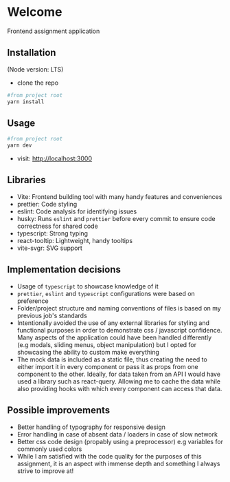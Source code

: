 # Welcome

Frontend assignment application

## Installation

(Node version: LTS)

- clone the repo

```bash
#from project root
yarn install
```

## Usage

```bash
#from project root
yarn dev
```
- visit: [http://localhost:3000](http://localhost:3000)

## Libraries

- Vite: Frontend building tool with many handy features and conveniences
- prettier: Code styling
- eslint: Code analysis for identifying issues
- husky: Runs `eslint` and `prettier` before every commit to ensure code correctness for shared code
- typescript: Strong typing
- react-tooltip: Lightweight, handy tooltips
- vite-svgr: SVG support

## Implementation decisions

- Usage of `typescript` to showcase knowledge of it
- `prettier`, `eslint` and `typescript` configurations were based on preference
- Folder/project structure and naming conventions of files is based on my previous job's standards
- Intentionally avoided the use of any external libraries for styling and functional purposes in order to demonstrate css / javascript confidence. Many aspects of the application could have been handled differently (e.g modals, sliding menus, object manipulation) but I opted for showcasing the ability to custom make everything
- The mock data is included as a static file, thus creating the need to either import it in every component or pass it as props from one component to the other. Ideally, for data taken from an API I would have used a library such as react-query.  Allowing me to cache the data while also providing hooks with which every component can access that data.

## Possible improvements

- Better handling of typography for responsive design
- Error handling in case of absent data / loaders in case of slow network
- Better css code design (propably using a preprocessor) e.g variables for commonly used colors
- While I am satisfied with the code quality for the purposes of this assignment, it is an aspect with immense depth and something I always strive to improve at!
